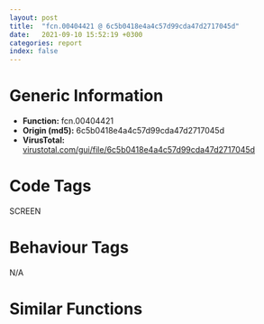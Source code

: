 ```yaml
---
layout: post
title:  "fcn.00404421 @ 6c5b0418e4a4c57d99cda47d2717045d"
date:   2021-09-10 15:52:19 +0300
categories: report
index: false
---
```


# Generic Information
- **Function:** fcn.00404421
- **Origin (md5):** 6c5b0418e4a4c57d99cda47d2717045d
- **VirusTotal:** [virustotal.com/gui/file/6c5b0418e4a4c57d99cda47d2717045d][virustotal_ref]

# Code Tags
<span class="tag" id="SCREEN">SCREEN</span>


# Behaviour Tags
<span class="bhv-tag" id="na">N/A</span>

# Similar Functions
<script type="text/javascript" src="https://www.gstatic.com/charts/loader.js"></script>
<script type="text/javascript">

    google.charts.load('current', {'packages':['corechart']});
    google.charts.setOnLoadCallback(drawChart);

    function drawChart() {
    var data = new google.visualization.DataTable();
        data.addColumn('number', 'X');
        data.addColumn('number', 'Y');
        data.addColumn({type: 'string', role: 'tooltip', 'p': {'html': true}});
        data.addColumn({'type': 'string', 'role': 'style'});
        
        data.addRows([
    [0, 0, '<b><a href="/report/fcn.00404421@6c5b0418e4a4c57d99cda47d2717045d">fcn.00404421</a><br>@6c5b0418e4a4c57d99cda47d2717045d</b><br>', 'point { fill-color: #e0440e; }'],

        ]);

    var options = {
        title: 'Similarity Plot',
        legend: 'none',
        colors: ['#dedbd9', '#e6693e', '#ec8f6e', '#f3b49f', '#f6c7b6'],
        tooltip: {isHtml: true, trigger: 'both'},
        explorer: {
        actions: ["dragToZoom", "rightClickToReset"],
        },
        chartArea: {
        width: '80%',
        height: '80%'
        },
        width: '100%',
        height: '100%'
    };

    var chart = new google.visualization.ScatterChart(document.getElementById('chart_div'));

    chart.draw(data, options);
    }
    
</script>


<div id="chart_div" style="width: 100%px; height: 100%;"></div>

# Disassembled Code
{% highlight nasm %}

push ebp
sub esp, 0x658
lea ebp, [esp-4]
mov eax, dword[0x43720c]
xor eax, ebp
mov dword[ebp+0x658], eax
push 0x80
mov eax, 0x42c7eb
call fcn.00408302
mov esi, dword[ebp+0x664]
mov ebx, ecx
mov dword[ebx+4], esi
call fcn.00406fa4
mov dword[ebp-0x20], eax
call fcn.0040711d
xor edi, edi
push 0x206
mov dword[ebp-0x14], eax
lea eax, [ebp+0x3a]
push edi
push eax
mov word[ebp+0x38], di
call fcn.00408570
push 0x42d5cc
lea eax, [ebp+0x38]
push 0x42d5b8
push eax
call fcn.00408482
add esp, 0x18
lea eax, [ebp+0x38]
push eax
push esi
call dword[sym.imp.USER32.dll_SetWindowTextW]
lea eax, [ebp-0x70]
push eax
push esi
call dword[sym.imp.USER32.dll_GetWindowRect]
mov eax, dword[ebp-0x70]
sub eax, dword[ebp-0x68]
push 1
add eax, dword[ebp-0x20]
push edi
cdq
sub eax, edx
mov ecx, eax
mov eax, dword[ebp-0x6c]
sub eax, dword[ebp-0x64]
push edi
add eax, dword[ebp-0x14]
sar ecx, 1
cdq
sub eax, edx
sar eax, 1
push eax
push ecx
push edi
push esi
call dword[sym.imp.USER32.dll_SetWindowPos]
cmp dword[ebx+0x20], 8
jb 0x4044db
mov eax, dword[ebx+0xc]
jmp 0x4044de
lea eax, [ebx+0xc]
mov esi, dword[sym.imp.USER32.dll_SetDlgItemTextW]
push eax
push 0x3ea
push dword[ebx+4]
call esi
push 1
push dword[ebx+0x5c]
push 0x3eb
push dword[ebx+4]
call dword[sym.imp.USER32.dll_SetDlgItemInt]
push 0x206
lea eax, [ebp+0x242]
push edi
push eax
mov word[ebp+0x240], di
call fcn.00408570
lea eax, [ebp+0x240]
push eax
push dword[ebx+0x60]
call fcn.00406d10
add esp, 0x14
lea eax, [ebp+0x240]
push eax
push 0x3ec
push dword[ebx+4]
call esi
cmp dword[ebx+0x3c], 8
jb 0x404549
mov eax, dword[ebx+0x28]
jmp 0x40454c
lea eax, [ebx+0x28]
mov dword[ebp-0x3c], edi
mov dword[ebp-0x38], edi
mov dword[ebp-0x34], edi
lea ecx, [ebp-0x30]
push ecx
mov dword[ebp-4], edi
mov dword[ebp-0x30], 0x3001
push eax
jmp 0x40459c
push eax
lea ecx, [ebp-0x8c]
call fcn.004015ee
lea eax, [ebp-0x8c]
push eax
lea ecx, [ebp-0x40]
mov byte[ebp-4], 1
call fcn.00403ac4
push edi
push 1
lea ecx, [ebp-0x8c]
mov byte[ebp-4], 0
call fcn.0040115a
lea eax, [ebp-0x30]
push eax
push edi
call fcn.00409148
cmp eax, edi
pop ecx
pop ecx
jne 0x404566
push 0x42d2c8
lea ecx, [ebp]
call fcn.004015ee
lea eax, [ebp-0x40]
push eax
push dword[ebp-0x3c]
lea ecx, [ebp-0x1c]
mov byte[ebp-4], 2
mov dword[ebp-0x10], edi
call fcn.00401c5f
jmp 0x404625
cmp dword[ebp+0x14], 0x41
ja 0x404644
cmp dword[ebp-0x10], 0xf
jge 0x404644
lea ecx, [ebp-0x1c]
call fcn.0040180e
cmp dword[eax+0x18], 8
jb 0x4045eb
mov eax, dword[eax+4]
jmp 0x4045ee
add eax, 4
push 0x42d2c8
lea ecx, [ebp]
mov dword[ebp-0x14], eax
call fcn.00401cf5
test eax, eax
je 0x40460f
push 0x42d5b4
lea ecx, [ebp]
call fcn.00401610
push dword[ebp-0x14]
lea ecx, [ebp]
call fcn.00401610
inc dword[ebp-0x10]
lea ecx, [ebp-0x1c]
call fcn.0040182f
lea eax, [ebp-0x40]
push eax
push dword[ebp-0x38]
lea ecx, [ebp-0x2c]
call fcn.00401c5f
lea eax, [ebp-0x2c]
push eax
lea ecx, [ebp-0x1c]
call fcn.004074d4
test al, al
je 0x4045cc
push 0x42d5ac
lea ecx, [ebp]
call fcn.00401610
cmp dword[ebp+0x18], 8
mov eax, dword[ebp+4]
jae 0x40465d
lea eax, [ebp+4]
push eax
push 0x3ed
push dword[ebx+4]
call esi
push 0x42d2c8
lea ecx, [ebp+0x1c]
call fcn.004015ee
cmp dword[ebx+0x58], 8
jb 0x404680
mov eax, dword[ebx+0x44]
jmp 0x404683
lea eax, [ebx+0x44]
mov dword[ebp-0x4c], edi
mov dword[ebp-0x48], edi
mov dword[ebp-0x44], edi
mov esi, 0x42d5a4
lea edi, [ebp+0x650]
movsd dword
lea ecx, [ebp+0x650]
push ecx
push eax
mov byte[ebp-4], 4
movsw word
call fcn.00409148
xor esi, esi
jmp 0x4046ed
push eax
lea ecx, [ebp-0x8c]
call fcn.004015ee
lea eax, [ebp-0x8c]
push eax
lea ecx, [ebp-0x50]
mov byte[ebp-4], 5
call fcn.00403ac4
push esi
push 1
lea ecx, [ebp-0x8c]
mov byte[ebp-4], 4
call fcn.0040115a
lea eax, [ebp+0x650]
push eax
push esi
call fcn.00409148
cmp eax, esi
pop ecx
pop ecx
jne 0x4046af
push esi
push esi
push esi
push str.DISPLAY
mov dword[ebp-0x60], esi
mov dword[ebp-0x5c], esi
call dword[sym.imp.GDI32.dll_CreateICW]
push 0x42d58c
push esi
push esi
push esi
push esi
push 1
push esi
push esi
push esi
push 0x190
push esi
push esi
push esi
push 0xc
mov dword[ebp-0x14], eax
call dword[sym.imp.GDI32.dll_CreateFontW]
push eax
push dword[ebp-0x14]
mov dword[ebp-0x28], eax
call dword[sym.imp.GDI32.dll_SelectObject]
lea eax, [ebp-0x50]
push eax
push dword[ebp-0x4c]
lea ecx, [ebp-0x1c]
call fcn.00401c5f
jmp 0x40485e
lea ecx, [ebp-0x1c]
call fcn.0040180e
cmp dword[eax+0x18], 8
jb 0x40475c
mov edi, dword[eax+4]
jmp 0x40475f
lea edi, [eax+4]
lea ecx, [ebp-0x1c]
call fcn.0040180e
mov eax, dword[eax+0x14]
push 0x206
mov dword[ebp-0x20], eax
lea eax, [ebp+0x44a]
push esi
mov dword[ebp-0x10], edi
push eax
mov dword[ebp-0x24], esi
xor edi, edi
mov word[ebp+0x448], si
call fcn.00408570
add esp, 0xc
cmp dword[ebp-0x20], 5
jle 0x40483e
lea eax, [edi+5]
push eax
push dword[ebp-0x10]
lea eax, [ebp+0x448]
push eax
call fcn.0040910b
lea eax, [ebp+0x448]
push eax
call fcn.00407e49
add esp, 0x10
lea ecx, [ebp-0x60]
push ecx
push eax
lea eax, [ebp+0x448]
push eax
push dword[ebp-0x14]
call dword[sym.imp.GDI32.dll_GetTextExtentPoint32W]
cmp dword[ebp-0x60], 0x1b0
jl 0x404811
mov ecx, dword[ebp-0x10]
lea eax, [edi+5]
lea eax, [ecx+eax*2]
mov dword[ebp-0x10], eax
mov eax, dword[ebp-0x24]
lea eax, [eax+edi+5]
mov dword[ebp-0x24], eax
lea eax, [ebp+0x448]
push eax
lea ecx, [ebp+0x1c]
call fcn.00401610
push 0x42d5a4
lea ecx, [ebp+0x1c]
call fcn.00401610
xor edi, edi
jmp 0x404812
inc edi
push 0x206
lea eax, [ebp+0x44a]
push esi
push eax
mov word[ebp+0x448], si
call fcn.00408570
mov eax, dword[ebp-0x24]
lea eax, [edi+eax+5]
add esp, 0xc
cmp eax, dword[ebp-0x20]
jl 0x40479b
push dword[ebp-0x10]
lea ecx, [ebp+0x1c]
call fcn.00401610
push 0x42d5a4
lea ecx, [ebp+0x1c]
call fcn.00401610
lea ecx, [ebp-0x1c]
call fcn.0040182f
lea eax, [ebp-0x50]
push eax
push dword[ebp-0x48]
lea ecx, [ebp-0x58]
call fcn.00401c5f
lea eax, [ebp-0x58]
push eax
lea ecx, [ebp-0x1c]
call fcn.004074d4
test al, al
je 0x404749
push dword[ebp-0x28]
call dword[sym.imp.GDI32.dll_DeleteObject]
push dword[ebp-0x14]
call dword[sym.imp.GDI32.dll_DeleteDC]
cmp dword[ebp+0x30], 0xc8
mov eax, dword[ebp+0x20]
jb 0x4048d5
cmp dword[ebp+0x34], 8
jae 0x4048a8
lea eax, [ebp+0x20]
push eax
mov edi, 0x3ee
push edi
push dword[ebx+4]
call dword[sym.imp.USER32.dll_SetDlgItemTextW]
push 5
push edi
push dword[ebx+4]
mov edi, dword[sym.imp.USER32.dll_GetDlgItem]
call edi
push eax
call dword[sym.imp.USER32.dll_ShowWindow]
push esi
push 0x3f3
jmp 0x404909
cmp dword[ebp+0x34], 8
jae 0x4048de
lea eax, [ebp+0x20]
push eax
mov edi, 0x3f3
push edi
push dword[ebx+4]
call dword[sym.imp.USER32.dll_SetDlgItemTextW]
push 5
push edi
push dword[ebx+4]
mov edi, dword[sym.imp.USER32.dll_GetDlgItem]
call edi
push eax
call dword[sym.imp.USER32.dll_ShowWindow]
push esi
push 0x3ee
push dword[ebx+4]
call edi
push eax
call dword[sym.imp.USER32.dll_ShowWindow]
lea ecx, [ebp-0x50]
call fcn.004030d4
push esi
push 1
lea ecx, [ebp+0x1c]
call fcn.0040115a
push esi
push 1
lea ecx, [ebp]
call fcn.0040115a
lea ecx, [ebp-0x40]
call fcn.004030d4
xor eax, eax
inc eax
mov ecx, dword[ebp-0xc]
mov dword
pop ecx
pop edi
pop esi
pop ebx
mov ecx, dword[ebp+0x658]
xor ecx, ebp
call fcn.004082f3
add ebp, 0x65c
leave
ret 4

{% endhighlight %}

[virustotal_ref]: https://www.virustotal.com/gui/file/6c5b0418e4a4c57d99cda47d2717045d